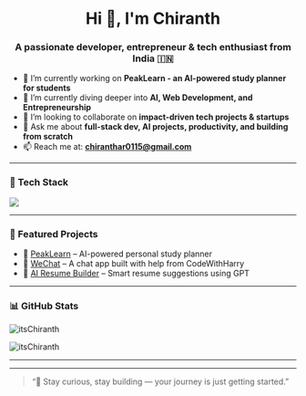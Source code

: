 <h1 align="center">Hi 👋, I'm Chiranth</h1>
<h3 align="center">A passionate developer, entrepreneur & tech enthusiast from India 🇮🇳</h3>

- 🔭 I’m currently working on **PeakLearn - an AI-powered study planner for students**
- 🌱 I’m currently diving deeper into **AI, Web Development, and Entrepreneurship**
- 👯 I’m looking to collaborate on **impact-driven tech projects & startups**
- 💬 Ask me about **full-stack dev, AI projects, productivity, and building from scratch**
- 📫 Reach me at: **chiranthar0115@gmail.com**


---

### 🧰 Tech Stack
<p align="left">
  <img src="https://skillicons.dev/icons?i=html,css,js,ts,react,nextjs,nodejs,express,mongodb,python,java,git,github,vscode,figma&theme=light" />
</p>

---

### 🚧 Featured Projects
- 🎯 [PeakLearn](https://github.com/itsChiranth/PeakLearn) – AI-powered personal study planner
- 🚀 [WeChat](https://github.com/itsChiranth/WeChat) – A chat app built with help from CodeWithHarry
- 🤖 [AI Resume Builder](https://github.com/itsChiranth/ai-resume-builder) – Smart resume suggestions using GPT


---

### 📊 GitHub Stats
<p align="left">
  <img src="https://github-readme-stats.vercel.app/api?username=itsChiranth&show_icons=true&theme=default" alt="itsChiranth" />
</p>
<p align="left">
  <img src="https://github-readme-streak-stats.herokuapp.com?user=itsChiranth&theme=default" alt="itsChiranth" />
</p>

---



---

> “🌟 Stay curious, stay building — your journey is just getting started.”

